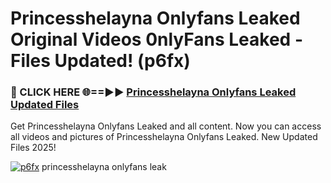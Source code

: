 # Princesshelayna Onlyfans Leaked Original Videos 0nlyFans Leaked - Files Updated! (p6fx)

<h3>🔴 CLICK HERE 🌐==►► <a href="https://tinyurl.com/4seja8ks" rel="nofollow">Princesshelayna Onlyfans Leaked Updated Files</a></h3>

Get Princesshelayna Onlyfans Leaked and all content. Now you can access all videos and pictures of Princesshelayna Onlyfans Leaked. New Updated Files 2025!

[![p6fx](https://i.imgur.com/EWjZXRe.gif)](https://tinyurl.com/4seja8ks)
princesshelayna onlyfans leak